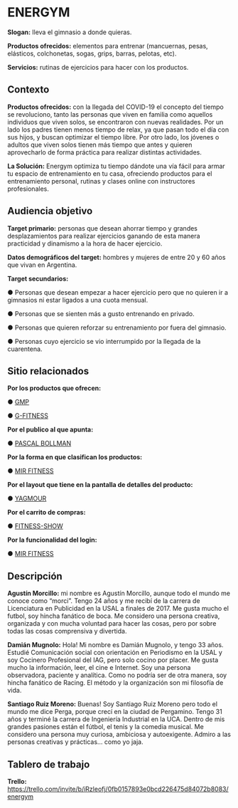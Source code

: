 # ENERGYM

**Slogan:** lleva el gimnasio a donde quieras.

**Productos ofrecidos:** elementos para entrenar (mancuernas, pesas, elásticos, colchonetas, sogas, grips, barras, pelotas, etc).

**Servicios:** rutinas de ejercicios para hacer con los productos.


## Contexto

**Productos ofrecidos:** con la llegada del COVID-19 el concepto del tiempo se revoluciono, tanto las personas que viven en familia como aquellos individuos que viven solos, se encontraron con nuevas realidades. Por un lado los padres tienen menos tiempo de relax, ya que pasan todo el día con sus hijos,  y buscan optimizar el tiempo libre. Por otro lado, los jóvenes o adultos que viven solos tienen más tiempo que antes y quieren aprovecharlo de forma práctica para realizar distintas actividades.

**La Solución:** Energym optimiza tu tiempo dándote una vía fácil para armar tu espacio de entrenamiento en tu casa, ofreciendo productos para el entrenamiento personal, rutinas y clases online con instructores profesionales.


## Audiencia objetivo

**Target primario:** personas que desean ahorrar tiempo y grandes desplazamientos para realizar ejercicios ganando de esta manera practicidad y dinamismo a la hora de hacer ejercicio.

**Datos demográficos del target:** hombres y mujeres de entre 20 y 60 años que vivan en Argentina.


**Target secundarios:**

●   Personas que desean empezar a hacer ejercicio pero que no quieren ir a gimnasios ni estar ligados a una cuota mensual.

●   Personas que se sienten más a gusto entrenando en privado.

●     Personas que quieren reforzar su entrenamiento por fuera del gimnasio.

●    Personas cuyo ejercicio se vio interrumpido por la llegada de la cuarentena.

## Sitio relacionados

**Por los productos que ofrecen:**

● [GMP](https://www.gmp.com.ar/)

● [G-FITNESS](https://tienda.gfitness.com.ar/shop/category/entrena-en-casa-38/page/1)

**Por el publico al que apunta:**

● [PASCAL BOLLMAN](http://www.pascalbollmann.ch/de/)

**Por la forma en que clasifican los productos:**

● [MIR FITNESS](https://mirfitness.com.ar/categoria-producto/accesorios/)

**Por el layout que tiene en la pantalla de detalles del producto:**

● [YAGMOUR](https://www.yagmour.com.ar/pantalon-de-sintetico-millie/p)

**Por el carrito de compras:**

● [FITNESS-SHOW](https://www.fitness-show.com.ar/)

**Por la funcionalidad del login:**

● [MIR FITNESS](https://mirfitness.com.ar/)



## Descripción

**Agustín Morcillo:** mi nombre es Agustín Morcillo, aunque todo el mundo me conoce como “morci”. Tengo 24 años y me recibí de la carrera de Licenciatura en Publicidad en la USAL a finales de 2017. Me gusta mucho el futbol, soy hincha fanático de boca. Me considero una persona creativa, organizada y con mucha voluntad para hacer las cosas, pero por sobre todas las cosas comprensiva y divertida.

**Damián Mugnolo:** Hola! Mi nombre es Damián Mugnolo, y tengo 33 años. Estudié Comunicación social con orientación en Periodismo en la USAL y soy Cocinero Profesional del IAG, pero solo cocino por placer. Me gusta mucho la información, leer, el cine e Internet. Soy una persona observadora, paciente y analítica. Como no podría ser de otra manera, soy hincha fanático de Racing. El método y la organización son mi filosofía de vida. 

**Santiago Ruiz Moreno:** Buenas! Soy Santiago Ruiz Moreno pero todo el mundo me dice Perga, porque crecí en la ciudad de Pergamino. Tengo 31 años y terminé la carrera de Ingeniería Industrial en la UCA. Dentro de mis grandes pasiones están el fútbol, el tenis y la comedia musical. Me considero una persona muy curiosa, ambiciosa y autoexigente. Admiro a las personas creativas y prácticas… como yo jaja.

## Tablero de trabajo

**Trello:** https://trello.com/invite/b/iRzleofj/0fb0157893e0bcd226475d84072b8083/energym

